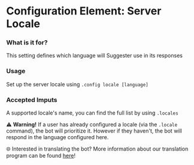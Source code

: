 # Configuration Element: Server Locale

### What is it for?
This setting defines which language will Suggester use in its responses

### Usage
Set up the server locale using `.config locale [language]`

### Accepted Imputs
A supported locale's name, you can find the full list by using `.locales`

⚠ **Warning!** If a user has already configured a locale (via the `.locale` command), the bot will prioritize it. However if they haven't, the bot will respond in the language configured here.

🌐 Interested in translating the bot? More information about our translation program can be found [here](../translation.md)!
